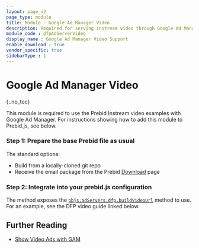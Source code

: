 ```yaml
---
layout: page_v2
page_type: module
title: Module - Google Ad Manager Video
description: Required for serving instream video through Google Ad Manager.
module_code : dfpAdServerVideo
display_name : Google Ad Manager Video Support
enable_download : true
vendor_specific: true
sidebarType : 1
---
```




# Google Ad Manager Video

{:.no_toc}

This module is required to use the Prebid Instream video examples with Google Ad Manager. For instructions showing how to add this module to Prebid.js, see below.

### Step 1:  Prepare the base Prebid file as usual

The standard options:

- Build from a locally-cloned git repo
- Receive the email package from the Prebid [Download](/download.html) page

### Step 2: Integrate into your prebid.js configuration

The method exposes the [`pbjs.adServers.dfp.buildVideoUrl`]({{site.baseurl}}/dev-docs/publisher-api-reference/adServers.dfp.buildVideoUrl.html) method to use. For an example, see the DFP video guide linked below.

## Further Reading

- [Show Video Ads with GAM](/dev-docs/show-video-with-a-dfp-video-tag.html)
